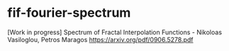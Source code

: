 # fif-fourier-spectrum
[Work in progress]
Spectrum of Fractal Interpolation Functions - Nikoloas Vasiloglou, Petros Maragos
https://arxiv.org/pdf/0906.5278.pdf
